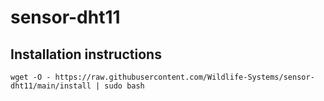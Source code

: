 # sensor-dht11

## Installation instructions
`wget -O - https://raw.githubusercontent.com/Wildlife-Systems/sensor-dht11/main/install | sudo bash`
